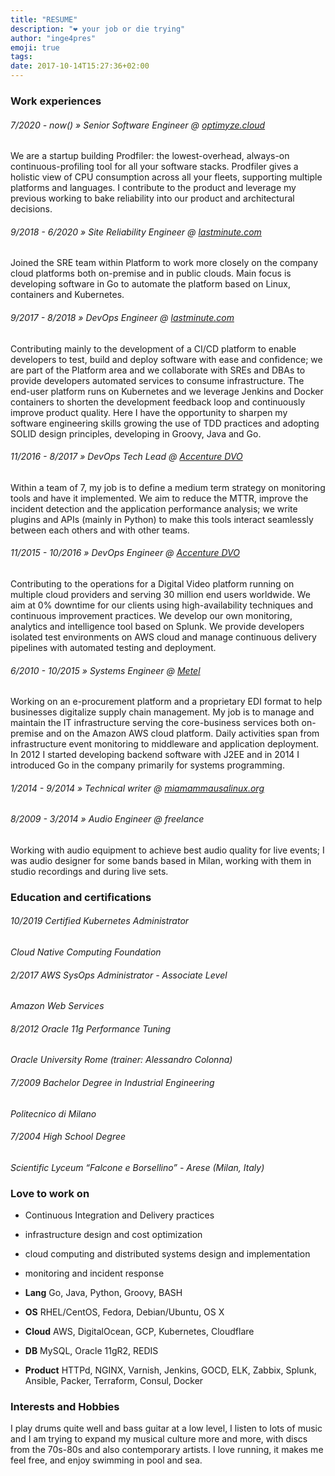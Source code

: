 ```yaml
---
title: "RESUME"
description: "❤️ your job or die trying"
author: "inge4pres"
emoji: true
tags:
date: 2017-10-14T15:27:36+02:00
---
```


### Work experiences

###### 7/2020 - now()  » Senior Software Engineer @ [optimyze.cloud](https://optimyze.cloud/)
We are a startup building Prodfiler: the lowest-overhead, always-on continuous-profiling tool for all your software stacks.
Prodfiler gives a holistic view of CPU consumption across all your fleets, supporting multiple platforms and languages.
I contribute to the product and leverage my previous working to bake reliability into our product and architectural decisions.

###### 9/2018 - 6/2020  » Site Reliability Engineer @ [lastminute.com](https://careers.lastminute.com/ "lastminute.com careers") 
Joined the SRE team within Platform to work more closely on the company cloud platforms both on-premise and in public clouds.
Main focus is developing software in Go to automate the platform based on Linux, containers and Kubernetes.

###### 9/2017 - 8/2018  » DevOps Engineer @ [lastminute.com](https://careers.lastminute.com/ "lastminute.com careers")
Contributing mainly to the development of a CI/CD platform to enable developers to test, build and deploy software with ease and confidence; we are part of the Platform area and we collaborate with SREs and DBAs to provide developers automated services to consume infrastructure. 
The end-user platform runs on Kubernetes and we leverage Jenkins and Docker containers to shorten the development feedback loop and continuously improve product quality.
Here I have the opportunity to sharpen my software engineering skills growing the use of TDD practices and adopting SOLID design principles, developing in Groovy, Java and Go. 

###### 11/2016 - 8/2017  » DevOps Tech Lead @ [Accenture DVO](http://www.accenture.com/us-en/accenture-digital-video)
Within a team of 7, my job is to define a medium term strategy on monitoring tools and have it implemented. 
We aim to reduce the MTTR, improve the incident detection and the application performance analysis; we write plugins and APIs (mainly in Python) to make this tools interact seamlessly between each others and with other teams.

###### 11/2015 - 10/2016  » DevOps Engineer @ [Accenture DVO](http://www.accenture.com/us-en/accenture-digital-video)
Contributing to the operations for a Digital Video platform running on multiple cloud providers and serving 30 million end users worldwide. 
We aim at 0% downtime for our clients using high-availability techniques and continuous improvement practices. 
We develop our own monitoring, analytics and intelligence tool based on Splunk. 
We provide developers isolated test environments on AWS cloud and manage continuous delivery pipelines with automated testing and deployment.

###### 6/2010 - 10/2015  » Systems Engineer @ [Metel](http://www.metel.it)
Working on an e-procurement platform and a proprietary EDI format to help businesses digitalize supply chain management. 
My job is to manage and maintain the IT infrastructure serving the core-business services both on-premise and on the Amazon AWS cloud platform. 
Daily activities span from infrastructure event monitoring to middleware and application deployment. 
In 2012 I started developing backend software with J2EE and in 2014 I introduced Go in the company primarily for systems programming.

###### 1/2014 - 9/2014  » Technical writer @ [miamammausalinux.org](http://www.miamammausalinux.org)

###### 8/2009 - 3/2014  » Audio Engineer @ freelance
Working with audio equipment to achieve best audio quality for live events; I was audio designer for some bands based in Milan, working with them in studio recordings and during live sets.

### Education and certifications

###### 10/2019 Certified Kubernetes Administrator
_Cloud Native Computing Foundation_

###### 2/2017 AWS SysOps Administrator - Associate Level
_Amazon Web Services_

###### 8/2012 Oracle 11g Performance Tuning  
_Oracle University Rome (trainer: Alessandro Colonna)_

###### 7/2009 Bachelor Degree in Industrial Engineering
_Politecnico di Milano_

###### 7/2004 High School Degree
_Scientific Lyceum “Falcone e Borsellino” - Arese (Milan, Italy)_

### Love to work on
* Continuous Integration and Delivery practices 
* infrastructure design and cost optimization
* cloud computing and distributed systems design and implementation 
* monitoring and incident response 

* __Lang__ Go, Java, Python, Groovy, BASH

* __OS__ RHEL/CentOS, Fedora, Debian/Ubuntu, OS X

* __Cloud__ AWS, DigitalOcean, GCP, Kubernetes, Cloudflare

* __DB__ MySQL, Oracle 11gR2, REDIS

* __Product__ HTTPd, NGINX, Varnish, Jenkins, GOCD, ELK, Zabbix, Splunk, Ansible, Packer, Terraform, Consul, Docker

### Interests and Hobbies
I play drums quite well and bass guitar at a low level, I listen to lots of music and I am trying to expand my musical culture more and more, with discs from the 70s-80s and also contemporary artists. I love running, it makes me feel free, and enjoy swimming in pool and sea.
